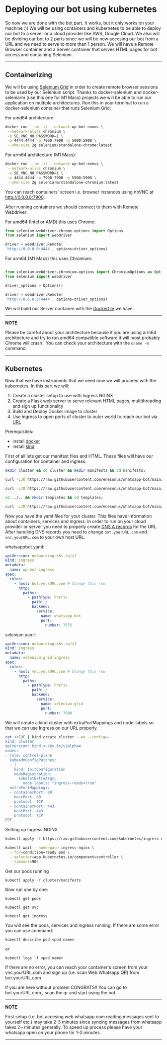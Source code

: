 # Deploying our bot using kubernetes

So now we are done with the bot part. It works, but it only works on your machine :)) We will be using containers and kubernetes to be able to deploy our bot to a server or a cloud provider like AWS, Google Cloud. We also will be dividing our bot to 2 parts since we will be now accesing our bot from a URL and we need to serve to more than 1 person. We will have a Remote Browser container and a Server container that serves HTML pages for bot access and containing Selenium.

---

## **Containerizing**

We will be using [Selenium Grid](https://www.selenium.dev/documentation/grid/) in order to create remote browser sessions to be used by our Selenium script. Thanks to docker-selenium and docker-seleniarm (use this one for M1 Macs) projects we will be able to run our application on multiple architectures.
Run this in your terminal to run a docker-selenium container that runs Selenium Grid:

For amd64 architecture:

```sh
docker run --rm -it --network wp-bot-eonus \
 --network-alias chromium \
 -e SE_VNC_NO_PASSWORD=1 \
 -p 4444:4444 -p 7900:7900 -p 5900:5900 \
 --shm-size 2g selenium/standalone-chrome:latest
```

For arm64 architecture (M1 Macs):

```sh
docker run --rm -it --network wp-bot-eonus \
 --network-alias chromium \
 -e SE_VNC_NO_PASSWORD=1 \
 -p 4444:4444 -p 7900:7900 -p 5900:5900 \
 --shm-size 2g seleniarm/standalone-chromium:latest
```

You can reach containers' screen i.e. browser instances using noVNC at <http://0.0.0.0:7900>.

After running containers we should connect to them with Remote Webdriver:

For amd64 (Intel or AMD) this uses Chrome:

```python
from selenium.webdriver.chrome.options import Options
from selenium import webdriver

driver = webdriver.Remote(
'http://0.0.0.0:4444', options=driver_options)

```

For arm64 (M1 Macs) this uses Chromium:

```python

from selenium.webdriver.chromium.options import ChromiumOptions as Options
from selenium import webdriver

driver_options = Options()

driver = webdriver.Remote(
'http://0.0.0.0:4444', options=driver_options)
```

We will build our Server container with the [Dockerfile]() we have.

---

**NOTE**

Please be careful about your architecture because if you are using arm64 architecture and try to run amd64 compatible software it will most probably Chrome will crash . You can check your architecture with the `uname -m` command.

---

## **Kubernetes**

Now that we have instruments that we need now we will proceed with the kubernetes. In this part we will:

1. Create a cluster setup to use with Ingress NGINX
2. Create a Flask web server to serve relevant HTML pages, multithreading and sign up functionality
3. Build and Deploy Docker image to cluster
4. Use ingress to open ports of cluster to outer world to reach our bot via [URL]()

Prerequisites:

- install [docker](https://docs.docker.com/get-docker/)
- install [kind](https://kind.sigs.k8s.io/docs/user/quick-start/#installation)

First of all lets get our manifest files and HTML. These files will have our configuration for container and ingress.

```bash
mkdir cluster && cd cluster && mkdir manifests && cd manifests;

curl -LJO https://raw.githubusercontent.com/enesonus/whatsapp-bot/main/cluster/manifests/selenium.yaml;

curl -LJO https://raw.githubusercontent.com/enesonus/whatsapp-bot/main/cluster/manifests/whatsappbot.yaml;

cd ../.. && mkdir templates && cd templates;

curl -LJO https://raw.githubusercontent.com/enesonus/whatsapp-bot/main/templates/get_photo.html
```

Now you have the yaml files for your cluster. This files have information about containers, services and ingress. In order to run on your cloud provider or server you need to properly create [DNS A records](https://help.one.com/hc/en-us/articles/360000799298-How-do-I-create-an-A-record-) for the URL. After handling DNS records you need to change `bot.yourURL.com` and `vnc.yourURL.com` to your own host URL.

whatsappbot.yaml:

```yaml
apiVersion: networking.k8s.io/v1
kind: Ingress
metadata:
  name: wp-bot-ingress
spec:
  rules:
    - host: bot.yourURL.com # Change this row
      http:
        paths:
          - pathType: Prefix
            path: /
            backend:
              service:
                name: whatsapp-bot
                port:
                  number: 7575
```

selenium.yaml:

```yaml
apiVersion: networking.k8s.io/v1
kind: Ingress
metadata:
  name: selenium-grid-ingress
spec:
  rules:
    - host: vnc.yourURL.com # Change this row
      http:
        paths:
          - pathType: Prefix
            path: /
            backend:
              service:
                name: selenium-grid
                port:
                  number: 7900
```

We will create a kind cluster with extraPortMappings and node-labels so that we can use Ingress on our URL properly.

```bash
cat <<EOF | kind create cluster --wa --config=-
kind: Cluster
apiVersion: kind.x-k8s.io/v1alpha4
nodes:
- role: control-plane
  kubeadmConfigPatches:
  - |
    kind: InitConfiguration
    nodeRegistration:
      kubeletExtraArgs:
        node-labels: "ingress-ready=true"
  extraPortMappings:
  - containerPort: 80
    hostPort: 80
    protocol: TCP
  - containerPort: 443
    hostPort: 443
    protocol: TCP
EOF
```

Setting up Ingress NGINX

```bash
kubectl apply -f https://raw.githubusercontent.com/kubernetes/ingress-nginx/main/deploy/static/provider/kind/deploy.yaml
```

```bash
kubectl wait --namespace ingress-nginx \
  --for=condition=ready pod \
  --selector=app.kubernetes.io/component=controller \
  --timeout=90s
```

Get our pods running

```bash
kubectl apply -f cluster/manifests
```

Now run one by one:

```shell
kubectl get pods
```

```shell
kubectl get svc
```

```shell
kubectl get ingress
```

You will see the pods, services and ingress running. If there are some error you can use command:

```shell
kubectl describe pod <pod name>
```

or

```shell
kubectl logs -f <pod name>
```

If there are no error, you can reach your container's screen from your vnc.yourURL.com and sign up (i.e. scan Web Whatsapp QR) from bot.yourURL.com

If you are here without problem CONGRATS!! You can go to bot.yourURL.com , scan the qr and start using the bot.

---

**NOTE**

First setup (i.e. bot accesing web.whatsapp.com reading messages sent to yourself etc.) may take 2-3 minutes since syncing messages from whatsapp takes 2~ minutes generally. To speed up process please have your whatsapp open on your phone for 1-2 minutes.

---
